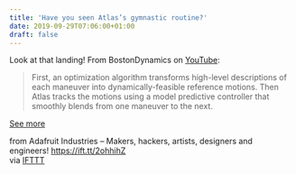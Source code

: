```yaml
---
title: 'Have you seen Atlas’s gymnastic routine?'
date: 2019-09-29T07:06:00+01:00
draft: false
---
```


Look at that landing! From BostonDynamics on [YouTube](https://www.youtube.com/watch?v=_sBBaNYex3E):

> First, an optimization algorithm transforms high-level descriptions of each maneuver into dynamically-feasible reference motions. Then Atlas tracks the motions using a model predictive controller that smoothly blends from one maneuver to the next.

[See more](https://www.youtube.com/watch?v=_sBBaNYex3E)

  
  
from Adafruit Industries – Makers, hackers, artists, designers and engineers! https://ift.tt/2ohhihZ  
via [IFTTT](https://ifttt.com/?ref=da&site=blogger)